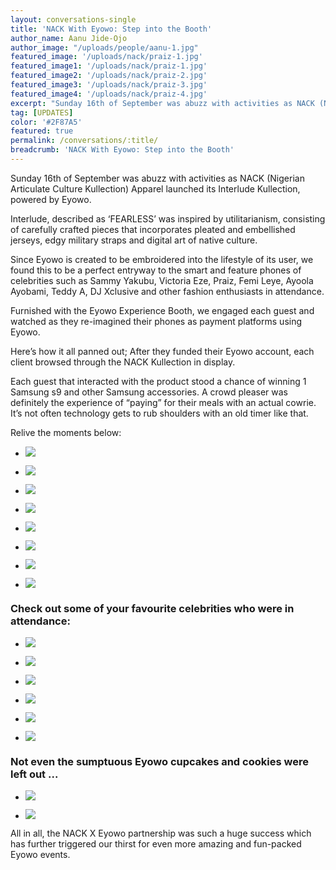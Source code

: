 ```yaml
---
layout: conversations-single
title: 'NACK With Eyowo: Step into the Booth'
author_name: Aanu Jide-Ojo
author_image: "/uploads/people/aanu-1.jpg"   
featured_image: '/uploads/nack/praiz-1.jpg'
featured_image1: '/uploads/nack/praiz-1.jpg'
featured_image2: '/uploads/nack/praiz-2.jpg'
featured_image3: '/uploads/nack/praiz-3.jpg'
featured_image4: '/uploads/nack/praiz-4.jpg'
excerpt: "Sunday 16th of September was abuzz with activities as NACK (Nigerian Articulate Culture Kullection) Apparel launched its Interlude Kullection, powered by Eyowo."
tag: [UPDATES]
color: '#2F87A5'
featured: true
permalink: /conversations/:title/
breadcrumb: 'NACK With Eyowo: Step into the Booth'
---
```



Sunday 16th of September was abuzz with activities as NACK (Nigerian Articulate Culture Kullection) Apparel launched its Interlude Kullection, powered by Eyowo. 

Interlude, described as ‘FEARLESS’ was inspired by utilitarianism, consisting of carefully crafted pieces that incorporates pleated and embellished jerseys, edgy military straps and digital art of  native culture. 

Since Eyowo is created  to be embroidered into the lifestyle of its user, we found this to be a perfect entryway to the smart and feature phones of celebrities such as Sammy Yakubu, Victoria Eze, Praiz, Femi Leye, Ayoola Ayobami, Teddy A, DJ Xclusive and other fashion enthusiasts in attendance. 

Furnished with the Eyowo Experience Booth, we engaged each guest and watched as they re-imagined their phones as payment platforms using Eyowo. 

Here’s how it all panned out; After they funded their Eyowo account, each client browsed through the NACK Kullection in display.

Each guest that interacted with the product stood a chance of winning 1 Samsung s9 and other Samsung accessories. A crowd pleaser was definitely the experience of “paying” for their meals with an actual cowrie. It’s not often technology gets to rub shoulders with an old timer like that. 

Relive the moments below:

- ![](/uploads/nack/dara.jpg)

- ![](/uploads/nack/ese1.jpg)

- ![](/uploads/nack/shirt.jpg)

- ![](/uploads/nack/ese.jpg)

- ![](/uploads/nack/nack44.jpg)

- ![](/uploads/nack/nack49.jpg)

- ![](/uploads/nack/nack15.jpg)

- ![](/uploads/nack/nack41.jpg)

### Check out some of your favourite celebrities who were in attendance:

- ![](/uploads/nack/nack59.jpg)

- ![](/uploads/nack/ayo.jpg)

- ![](/uploads/nack/leye.jpg)

- ![](/uploads/nack/nack63.jpg)

- ![](/uploads/nack/sam.jpg)

- ![](/uploads/nack/nack69.jpg)

### Not even the sumptuous Eyowo cupcakes and cookies were left out ...

- ![](/uploads/nack/nack01.jpg)

- ![](/uploads/nack/nack02.jpg)

All in all, the NACK X Eyowo partnership was such a huge success which has further triggered our thirst for even more amazing and fun-packed Eyowo events.



